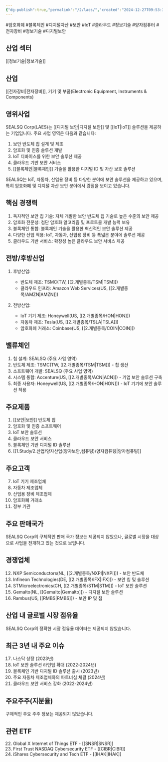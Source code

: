 ```yaml
---
{"dg-publish":true,"permalink":"/2/laes/","created":"2024-12-27T09:53:33.607+09:00","updated":"2025-07-29T21:37:04.834+09:00"}
---
```


#암호화폐 #블록체인 #디지털자산 #보안 #IoT #클라우드 #정보기술 #양자컴퓨터 #전자장비 #정보기술 #디지털보안 

## 산업 섹터

[[정보기술\|정보기술]]

## 산업

[[전자장비\|전자장비]], 기기 및 부품(Electronic Equipment, Instruments & Components)

## 영위사업

SEALSQ Corp(LAES)는 [[디지털 보안\|디지털 보안]] 및 [[IoT\|IoT]] 솔루션을 제공하는 기업입니다. 주요 사업 영역은 다음과 같습니다:

1. 보안 반도체 칩 설계 및 제조
2. 암호화 및 인증 솔루션 개발
3. IoT 디바이스를 위한 보안 솔루션 제공
4. 클라우드 기반 보안 서비스
5. [[블록체인\|블록체인]] 기술을 활용한 디지털 ID 및 자산 보호 솔루션

SEALSQ는 IoT, 자동차, 산업용 장비 등 다양한 분야에 보안 솔루션을 제공하고 있으며, 특히 암호화폐 및 디지털 자산 보안 분야에서 강점을 보이고 있습니다.

## 핵심 경쟁력

1. 독자적인 보안 칩 기술: 자체 개발한 보안 반도체 칩 기술로 높은 수준의 보안 제공
2. 암호화 전문성: 첨단 암호화 알고리즘 및 프로토콜 개발 능력 보유
3. 블록체인 통합: 블록체인 기술을 활용한 혁신적인 보안 솔루션 제공
4. 다양한 산업 적용: IoT, 자동차, 산업용 장비 등 폭넓은 분야에 솔루션 제공
5. 클라우드 기반 서비스: 확장성 높은 클라우드 보안 서비스 제공

## 전방/후방산업

1. 후방산업:
    
    - 반도체 제조: TSMC(TW, [[2.개별종목/TSM\|TSM]])
    - 클라우드 인프라: Amazon Web Services(US, [[2.개별종목/AMZN\|AMZN]])
    
2. 전방산업:
    
    - IoT 기기 제조: Honeywell(US, [[2.개별종목/HON\|HON]])
    - 자동차 제조: Tesla(US, [[2.개별종목/TSLA\|TSLA]])
    - 암호화폐 거래소: Coinbase(US, [[2.개별종목/COIN\|COIN]])
    

## 밸류체인

1. 칩 설계: SEALSQ (주요 사업 영역)
2. 반도체 제조: TSMC(TW, [[2.개별종목/TSM\|TSM]]) - 칩 생산
3. 소프트웨어 개발: SEALSQ (주요 사업 영역)
4. 시스템 통합: Accenture(US, [[2.개별종목/ACN\|ACN]]) - 기업 보안 솔루션 구축
5. 최종 사용자: Honeywell(US, [[2.개별종목/HON\|HON]]) - IoT 기기에 보안 솔루션 적용

## 주요제품

1. [[보안\|보안]] 반도체 칩
2. 암호화 및 인증 소프트웨어
3. IoT 보안 솔루션
4. 클라우드 보안 서비스
5. 블록체인 기반 디지털 ID 솔루션
6. [[1.Study/2.산업/양자산업(양자보안,컴퓨팅)/양자컴퓨팅\|양자컴퓨팅]] 

## 주요고객

7. IoT 기기 제조업체
8. 자동차 제조업체
9. 산업용 장비 제조업체
10. 암호화폐 거래소
11. 정부 기관

## 주요 판매국가

SEALSQ Corp의 구체적인 판매 국가 정보는 제공되지 않았으나, 글로벌 시장을 대상으로 사업을 전개하고 있는 것으로 보입니다.

## 경쟁업체

12. NXP Semiconductors(NL, [[2.개별종목/NXPI\|NXPI]]) - 보안 반도체
13. Infineon Technologies(DE, [[2.개별종목/IFX\|IFX]]) - 보안 칩 및 솔루션
14. STMicroelectronics(CH, [[2.개별종목/STM\|STM]]) - IoT 보안 솔루션
15. Gemalto(NL, [[Gemalto\|Gemalto]]) - 디지털 보안 솔루션
16. Rambus(US, [[RMBS\|RMBS]]) - 보안 IP 및 칩

## 산업 내 글로벌 시장 점유율

SEALSQ Corp의 정확한 시장 점유율 데이터는 제공되지 않았습니다.

## 최근 3년 내 주요 이슈

17. 나스닥 상장 (2023년)
18. IoT 보안 솔루션 라인업 확대 (2022-2024년)
19. 블록체인 기반 디지털 ID 솔루션 출시 (2023년)
20. 주요 자동차 제조업체와의 파트너십 체결 (2024년)
21. 클라우드 보안 서비스 강화 (2022-2024년)

## 주요주주(지분율)

구체적인 주요 주주 정보는 제공되지 않았습니다.

## 관련 ETF

22. Global X Internet of Things ETF - [[SNSR\|SNSR]]
23. First Trust NASDAQ Cybersecurity ETF - [[CIBR\|CIBR]]
24. iShares Cybersecurity and Tech ETF - [[IHAK\|IHAK]]
